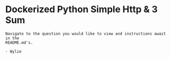 # Dockerized Python Simple Http & 3 Sum

    Navigate to the question you would like to view and instructions await in the
    README.md's.

    - Wylie
